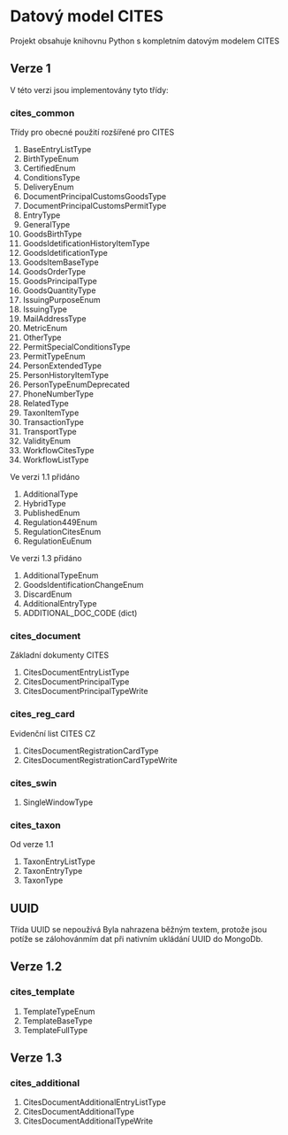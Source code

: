 # Datový model CITES

Projekt obsahuje knihovnu Python s kompletním datovým modelem CITES

## Verze 1

V této verzi jsou implementovány tyto třídy: 

### cites_common

Třídy pro obecné použití rozšířené pro CITES

1. BaseEntryListType
2. BirthTypeEnum
3. CertifiedEnum
4. ConditionsType
5. DeliveryEnum
6. DocumentPrincipalCustomsGoodsType
7. DocumentPrincipalCustomsPermitType
8. EntryType
9. GeneralType
10. GoodsBirthType
11. GoodsIdetificationHistoryItemType
12. GoodsIdetificationType
13. GoodsItemBaseType
14. GoodsOrderType
15. GoodsPrincipalType
16. GoodsQuantityType
17. IssuingPurposeEnum
18. IssuingType
19. MailAddressType
20. MetricEnum
21. OtherType
22. PermitSpecialConditionsType
23. PermitTypeEnum
24. PersonExtendedType
25. PersonHistoryItemType
26. PersonTypeEnumDeprecated
27. PhoneNumberType
28. RelatedType
29. TaxonItemType
30. TransactionType
31. TransportType
32. ValidityEnum
33. WorkflowCitesType
34. WorkflowListType

Ve verzi 1.1 přidáno

1. AdditionalType
2. HybridType
3. PublishedEnum
4. Regulation449Enum
5. RegulationCitesEnum
6. RegulationEuEnum

Ve verzi 1.3 přidáno

1. AdditionalTypeEnum
2. GoodsIdentificationChangeEnum
3. DiscardEnum
4. AdditionalEntryType
5. ADDITIONAL_DOC_CODE (dict)


### cites_document

Základní dokumenty CITES

1. CitesDocumentEntryListType
2. CitesDocumentPrincipalType
3. CitesDocumentPrincipalTypeWrite


### cites_reg_card

Evidenční list CITES CZ

1. CitesDocumentRegistrationCardType
2. CitesDocumentRegistrationCardTypeWrite

### cites_swin

1. SingleWindowType

### cites_taxon

Od verze 1.1

1. TaxonEntryListType
2. TaxonEntryType
3. TaxonType

## UUID

Třída UUID se nepoužívá Byla nahrazena běžným textem, protože jsou potíže se zálohovánmím dat 
při nativním ukládání UUID do MongoDb. 

## Verze 1.2

### cites_template

1. TemplateTypeEnum
2. TemplateBaseType
3. TemplateFullType


## Verze 1.3

### cites_additional

1. CitesDocumentAdditionalEntryListType
2. CitesDocumentAdditionalType
3. CitesDocumentAdditionalTypeWrite
